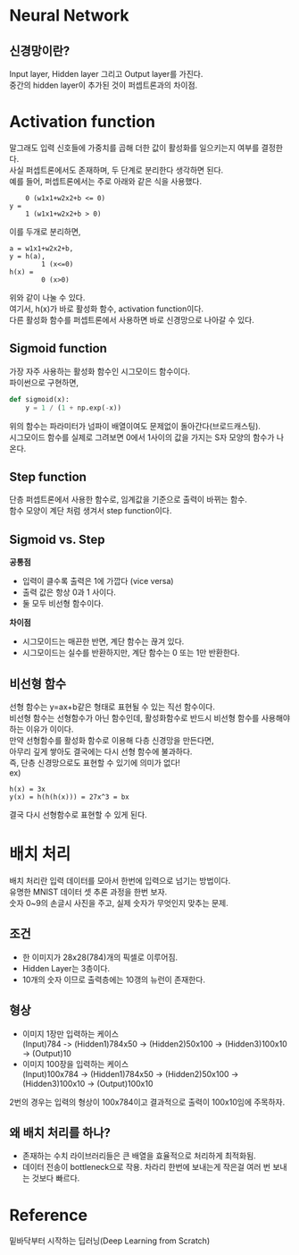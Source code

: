 # Neural Network
## 신경망이란?
Input layer, Hidden layer 그리고 Output layer를 가진다.  
중간의 hidden layer이 추가된 것이 퍼셉트론과의 차이점.  

# Activation function
말그래도 입력 신호들에 가중치를 곱해 더한 값이 활성화를 일으키는지 여부를 결정한다.  
사실 퍼셉트론에서도 존재하며, 두 단계로 분리한다 생각하면 된다.  
예를 들어, 퍼셉트론에서는 주로 아래와 같은 식을 사용했다. 
```
	0 (w1x1+w2x2+b <= 0)
y =
	1 (w1x1+w2x2+b > 0)
```
이를 두개로 분리하면, 
```
a = w1x1+w2x2+b,
y = h(a),
		1 (x<=0)
h(x) = 
		0 (x>0)
```
위와 같이 나눌 수 있다.   
여기서, h(x)가 바로 활성화 함수, activation function이다.  
다른 활성화 함수를 퍼셉트론에서 사용하면 바로 신경망으로 나아갈 수 있다. 

## Sigmoid function
가장 자주 사용하는 활성화 함수인 시그모이드 함수이다.  
파이썬으로 구현하면, 
```python
def sigmoid(x):
	y = 1 / (1 + np.exp(-x))
```
위의 함수는 파라미터가 넘파이 배열이여도 문제없이 돌아간다(브로드캐스팅).  
시그모이드 함수를 실제로 그려보면 0에서 1사이의 값을 가지는 S자 모양의 함수가 나온다.  

## Step function 
단층 퍼셉트론에서 사용한 함수로, 임계값을 기준으로 출력이 바뀌는 함수.  
함수 모양이 계단 처럼 생겨서 step function이다. 

## Sigmoid vs. Step
__공통점__
- 입력이 클수록 출력은 1에 가깝다 (vice versa)  
- 출력 값은 항상 0과 1 사이다.  
- 둘 모두 비선형 함수이다.   

__차이점__
- 시그모이드는 매끈한 반면, 계단 함수는 끊겨 있다. 
- 시그모이드는 실수를 반환하지만, 계단 함수는 0 또는 1만 반환한다. 

## 비선형 함수
선형 함수는 y=ax+b같은 형태로 표현될 수 있는 직선 함수이다.  
비선형 함수는 선형함수가 아닌 함수인데, 활성화함수로 반드시 비선형 함수를 사용해야 하는 이유가 이이다.  
만약 선형함수를 활성화 함수로 이용해 다층 신경망을 만든다면,  
아무리 깊게 쌓아도 결국에는 다시 선형 함수에 불과하다.  
즉, 단층 신경망으로도 표현할 수 있기에 의미가 없다!  
ex)
```
h(x) = 3x
y(x) = h(h(h(x))) = 27x^3 = bx
```
결국 다시 선형함수로 표현할 수 있게 된다.  

# 배치 처리
배치 처리란 입력 데이터를 모아서 한번에 입력으로 넘기는 방법이다.     
유명한 MNIST 데이터 셋 추론 과정을 한번 보자.  
숫자 0~9의 손글시 사진을 주고, 실제 숫자가 무엇인지 맞추는 문제.  
## 조건     
- 한 이미지가 28x28(784)개의 픽셀로 이루어짐.  
- Hidden Layer는 3층이다.  
- 10개의 숫자 이므로 출력층에는 10갱의 뉴런이 존재한다.  
## 형상
- 이미지 1장만 입력하는 케이스  
(Input)784 -> (Hidden1)784x50 -> (Hidden2)50x100 -> (Hidden3)100x10 -> (Output)10    
- 이미지 100장을 입력하는 케이스   
(Input)100x784 -> (Hidden1)784x50 -> (Hidden2)50x100 -> (Hidden3)100x10 -> (Output)100x10      
     
2번의 경우는 입력의 형상이 100x784이고 결과적으로 출력이 100x10임에 주목하자.   
## 왜 배치 처리를 하나?
- 존재하는 수치 라이브러리들은 큰 배열을 효율적으로 처리하게 최적화됨.   
- 데이터 전송이 bottleneck으로 작용. 차라리 한번에 보내는게 작은걸 여러 번 보내는 것보다 빠르다.  

# Reference
밑바닥부터 시작하는 딥러닝(Deep Learning from Scratch)
